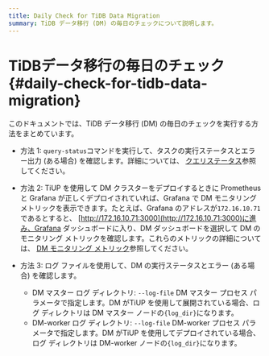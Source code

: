 ```yaml
---
title: Daily Check for TiDB Data Migration
summary: TiDB データ移行 (DM) の毎日のチェックについて説明します。
---
```


# TiDBデータ移行の毎日のチェック {#daily-check-for-tidb-data-migration}

このドキュメントでは、TiDB データ移行 (DM) の毎日のチェックを実行する方法をまとめています。

-   方法 1: `query-status`コマンドを実行して、タスクの実行ステータスとエラー出力 (ある場合) を確認します。詳細については、 [クエリステータス](/dm/dm-query-status.md)参照してください。

-   方法 2: TiUP を使用して DM クラスターをデプロイするときに Prometheus と Grafana が正しくデプロイされていれば、Grafana で DM モニタリング メトリックを表示できます。たとえば、Grafana のアドレスが`172.16.10.71`であるとすると、 [http://172.16.10.71:3000](http://172.16.10.71:3000)に進み、Grafana ダッシュボードに入り、DM ダッシュボードを選択して DM のモニタリング メトリックを確認します。これらのメトリックの詳細については、 [DM モニタリング メトリック](/dm/monitor-a-dm-cluster.md)参照してください。

-   方法 3: ログ ファイルを使用して、DM の実行ステータスとエラー (ある場合) を確認します。

    -   DM マスター ログ ディレクトリ: `--log-file` DM マスター プロセス パラメータで指定します。DM がTiUP を使用して展開されている場合、ログ ディレクトリは DM マスター ノードの`{log_dir}`になります。
    -   DM-worker ログ ディレクトリ: `--log-file` DM-worker プロセス パラメータで指定します。DM がTiUP を使用してデプロイされている場合、ログ ディレクトリは DM-worker ノードの`{log_dir}`になります。
